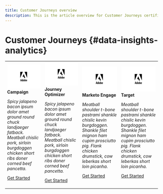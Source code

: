 ```yaml
---
title: Customer Journeys overview
description: This is the article overview for Customer Journeys certifications.
---
```


# Customer Journeys {#data-insights-analytics}

<table>
<tr style="border: 0">
  <td>
    <img alt="Campaign" src="/help/assets/adobe.png" />
    <div>
      <strong>Campaign</strong>
    </div>
    <p>
    <em>Spicy jalapeno bacon ipsum dolor amet ground round chuck landjaeger fatback. Meatball chislic pork, sirloin burgdoggen chicken short ribs doner corned beef pancetta.</em>
    <p>
    <a href="https://experienceleague.adobe.com/" class="spectrum-Button spectrum-Button--outline spectrum-Button--primary spectrum-Button--sizeM">
      <span class="spectrum-Button-label has-no-wrap has-text-weight-bold">Get Started</span>
    </a>
  </td>
  <td>
    <img alt="Journey Optimizer" src="/help/assets/adobe.png" />
    <div>
      <strong>Journey Optimizer</strong>
    </div>
    <p>
    <em>Spicy jalapeno bacon ipsum dolor amet ground round chuck landjaeger fatback. Meatball chislic pork, sirloin burgdoggen chicken short ribs doner corned beef pancetta.</em>
    <p>
    <a href="https://experienceleague.adobe.com" class="spectrum-Button spectrum-Button--outline spectrum-Button--primary spectrum-Button--sizeM">
      <span class="spectrum-Button-label has-no-wrap has-text-weight-bold">Get Started</span>
    </a>
  </td>
  <td>
    <img alt="Marketo Engage" src="/help/assets/adobe.png" />
    <div>
      <strong>Marketo Engage</strong>
    </div>
    <p>
    <em> Meatball shoulder t-bone pastrami shankle chislic kevin burgdoggen. Shankle filet mignon ham cupim prosciutto pig. Flank chicken drumstick, cow leberkas short loin picanha.</em>
    <p>
    <a href="https://experienceleague.adobe.com" class="spectrum-Button spectrum-Button--outline spectrum-Button--primary spectrum-Button--sizeM">
      <span class="spectrum-Button-label has-no-wrap has-text-weight-bold">Get Started</span>
    </a>
  </td>
  <td>
    <img alt="Target" src="/help/assets/adobe.png" />
    <div>
      <strong>Target</strong>
    </div>
    <p>
    <em> Meatball shoulder t-bone pastrami shankle chislic kevin burgdoggen. Shankle filet mignon ham cupim prosciutto pig. Flank chicken drumstick, cow leberkas short loin picanha.</em>
    <p>
    <a href="https://experienceleague.adobe.com" class="spectrum-Button spectrum-Button--outline spectrum-Button--primary spectrum-Button--sizeM">
      <span class="spectrum-Button-label has-no-wrap has-text-weight-bold">Get Started</span>
    </a>
  </td>
</tr>
</table>